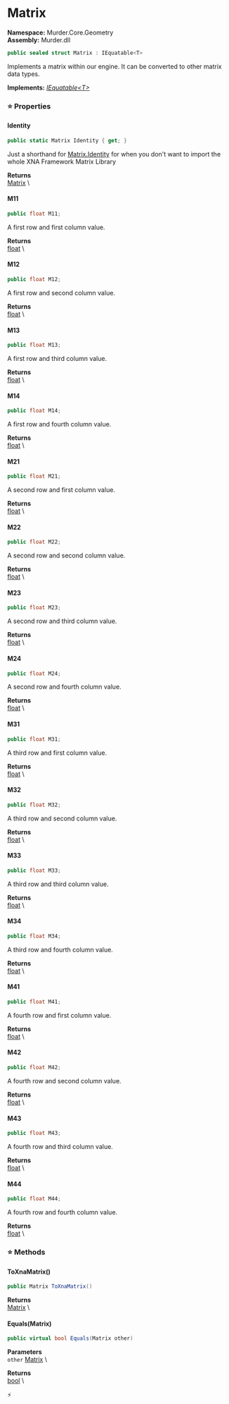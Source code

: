 # Matrix

**Namespace:** Murder.Core.Geometry \
**Assembly:** Murder.dll

```csharp
public sealed struct Matrix : IEquatable<T>
```

Implements a matrix within our engine. It can be converted to other matrix data types.

**Implements:** _[IEquatable\<T\>](https://learn.microsoft.com/en-us/dotnet/api/System.IEquatable-1?view=net-7.0)_

### ⭐ Properties
#### Identity
```csharp
public static Matrix Identity { get; }
```

Just a shorthand for [Matrix.Identity](https://docs.monogame.net/api/Microsoft.Xna.Framework.Matrix.html) for when you don't want to import the whole XNA Framework Matrix Library

**Returns** \
[Matrix](https://docs.monogame.net/api/Microsoft.Xna.Framework.Matrix.html) \
#### M11
```csharp
public float M11;
```

A first row and first column value.

**Returns** \
[float](https://learn.microsoft.com/en-us/dotnet/api/System.Single?view=net-7.0) \
#### M12
```csharp
public float M12;
```

A first row and second column value.

**Returns** \
[float](https://learn.microsoft.com/en-us/dotnet/api/System.Single?view=net-7.0) \
#### M13
```csharp
public float M13;
```

A first row and third column value.

**Returns** \
[float](https://learn.microsoft.com/en-us/dotnet/api/System.Single?view=net-7.0) \
#### M14
```csharp
public float M14;
```

A first row and fourth column value.

**Returns** \
[float](https://learn.microsoft.com/en-us/dotnet/api/System.Single?view=net-7.0) \
#### M21
```csharp
public float M21;
```

A second row and first column value.

**Returns** \
[float](https://learn.microsoft.com/en-us/dotnet/api/System.Single?view=net-7.0) \
#### M22
```csharp
public float M22;
```

A second row and second column value.

**Returns** \
[float](https://learn.microsoft.com/en-us/dotnet/api/System.Single?view=net-7.0) \
#### M23
```csharp
public float M23;
```

A second row and third column value.

**Returns** \
[float](https://learn.microsoft.com/en-us/dotnet/api/System.Single?view=net-7.0) \
#### M24
```csharp
public float M24;
```

A second row and fourth column value.

**Returns** \
[float](https://learn.microsoft.com/en-us/dotnet/api/System.Single?view=net-7.0) \
#### M31
```csharp
public float M31;
```

A third row and first column value.

**Returns** \
[float](https://learn.microsoft.com/en-us/dotnet/api/System.Single?view=net-7.0) \
#### M32
```csharp
public float M32;
```

A third row and second column value.

**Returns** \
[float](https://learn.microsoft.com/en-us/dotnet/api/System.Single?view=net-7.0) \
#### M33
```csharp
public float M33;
```

A third row and third column value.

**Returns** \
[float](https://learn.microsoft.com/en-us/dotnet/api/System.Single?view=net-7.0) \
#### M34
```csharp
public float M34;
```

A third row and fourth column value.

**Returns** \
[float](https://learn.microsoft.com/en-us/dotnet/api/System.Single?view=net-7.0) \
#### M41
```csharp
public float M41;
```

A fourth row and first column value.

**Returns** \
[float](https://learn.microsoft.com/en-us/dotnet/api/System.Single?view=net-7.0) \
#### M42
```csharp
public float M42;
```

A fourth row and second column value.

**Returns** \
[float](https://learn.microsoft.com/en-us/dotnet/api/System.Single?view=net-7.0) \
#### M43
```csharp
public float M43;
```

A fourth row and third column value.

**Returns** \
[float](https://learn.microsoft.com/en-us/dotnet/api/System.Single?view=net-7.0) \
#### M44
```csharp
public float M44;
```

A fourth row and fourth column value.

**Returns** \
[float](https://learn.microsoft.com/en-us/dotnet/api/System.Single?view=net-7.0) \
### ⭐ Methods
#### ToXnaMatrix()
```csharp
public Matrix ToXnaMatrix()
```

**Returns** \
[Matrix](https://docs.monogame.net/api/Microsoft.Xna.Framework.Matrix.html) \

#### Equals(Matrix)
```csharp
public virtual bool Equals(Matrix other)
```

**Parameters** \
`other` [Matrix](../../../Murder/Core/Geometry/Matrix.html) \

**Returns** \
[bool](https://learn.microsoft.com/en-us/dotnet/api/System.Boolean?view=net-7.0) \



⚡